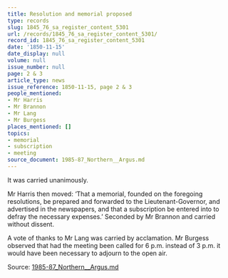 ```yaml
---
title: Resolution and memorial proposed
type: records
slug: 1845_76_sa_register_content_5301
url: /records/1845_76_sa_register_content_5301/
record_id: 1845_76_sa_register_content_5301
date: '1850-11-15'
date_display: null
volume: null
issue_number: null
page: 2 & 3
article_type: news
issue_reference: 1850-11-15, page 2 & 3
people_mentioned:
- Mr Harris
- Mr Brannon
- Mr Lang
- Mr Burgess
places_mentioned: []
topics:
- memorial
- subscription
- meeting
source_document: 1985-87_Northern__Argus.md
---
```


It was carried unanimously.

Mr Harris then moved: ‘That a memorial, founded on the foregoing resolutions, be prepared and forwarded to the Lieutenant-Governor, and advertised in the newspapers, and that a subscription be entered into to defray the necessary expenses.’  Seconded by Mr Brannon and carried without dissent.

A vote of thanks to Mr Lang was carried by acclamation.  Mr Burgess observed that had the meeting been called for 6 p.m. instead of 3 p.m. it would have been necessary to adjourn to the open air.

Source: [1985-87_Northern__Argus.md](/downloads/markdown/1985-87_Northern__Argus.md)
